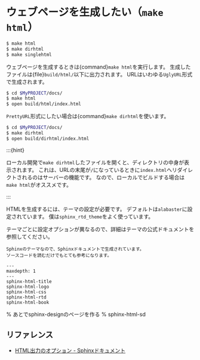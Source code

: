 # ウェブページを生成したい（``make html``）

```bash
$ make html
$ make dirhtml
$ make singlehtml
```

ウェブページを生成するときは{command}`make html`を実行します。
生成したファイルは{file}`build/html/`以下に出力されます。
URLはいわゆる``UglyURL``形式で生成されます。

```bash
$ cd $MyPROJECT/docs/
$ make html
$ open build/html/index.html
```

``PrettyURL``形式にしたい場合は{command}``make dirhtml``を使います。

```bash
$ cd $MyPROJECT/docs/
$ make dirhtml
$ open build/dirhtml/index.html
```

:::{hint}

ローカル開発で``make dirhtml``したファイルを開くと、ディレクトリの中身が表示されます。
これは、URLの末尾が``/``になっているときに``index.html``へリダイレクトされるのはサーバーの機能です。
なので、ローカルでビルドする場合は``make html``がオススメです。

:::

HTMLを生成するには、テーマの設定が必要です。
デフォルトは``alabaster``に設定されています。
僕は``sphinx_rtd_theme``をよく使っています。

テーマごとに設定オプションが異なるので、詳細はテーマの公式ドキュメントを参照してください。

```{note}
Sphinxのテーマなので、Sphinxドキュメントで生成されています。
ソースコードを読むだけでもとても参考になります。
```

```{toctree}
---
maxdepth: 1
---
sphinx-html-title
sphinx-html-logo
sphinx-html-css
sphinx-html-rtd
sphinx-html-book
```

% あとでsphinx-designのページを作る
% sphinx-html-sd

## リファレンス

- [HTML出力のオプション - Sphinxドキュメント](https://www.sphinx-doc.org/ja/master/usage/configuration.html#options-for-html-output)
